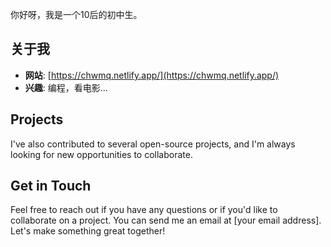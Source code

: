 你好呀，我是一个10后的初中生。
﻿
## 关于我
- **网站**: [https://chwmq.netlify.app/](https://chwmq.netlify.app/)
- **兴趣**: 编程，看电影...
﻿
## Projects
I've also contributed to several open-source projects, and I'm always looking for new opportunities to collaborate.
﻿
## Get in Touch
Feel free to reach out if you have any questions or if you'd like to collaborate on a project. You can send me an email at [your email address].
﻿
Let's make something great together!
